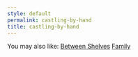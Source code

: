 ```yaml
---
style: default
permalink: castling-by-hand
title: castling-by-hand
---
```

You may also like:
[Between Shelves](http://scp-wiki.net/between-shelves)
[Family](http://scp-wiki.net/family)